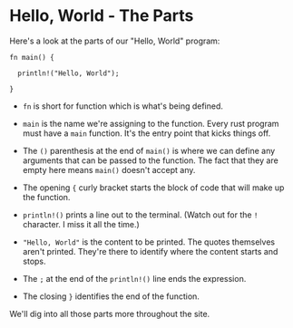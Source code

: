 # Hello, World - The Parts

Here's a look at the parts of our "Hello, World"
program:

```rust, noplayground, EXAMPLE1
fn main() {

  println!("Hello, World");

}
```

- `fn` is short for function which is what's being
  defined.

- `main` is the name we're assigning to the
  function. Every rust program must have a `main`
  function. It's the entry point that kicks things off.

- The `()` parenthesis at the end of `main()` is where
  we can define any arguments that can be passed to the
  function. The fact that they are empty here means `main()`
  doesn't accept any.

- The opening `{` curly bracket starts the block of code
  that will make up the function.

- `println!()` prints a line out to the terminal. (Watch
  out for the `!` character. I miss it all the time.)

- `"Hello, World"` is the content to be printed. The quotes
  themselves aren't printed. They're there to identify where
  the content starts and stops.

- The `;` at the end of the `println!()` line ends the expression.

- The closing `}` identifies the end of the function.

We'll dig into all those parts more throughout the site.
